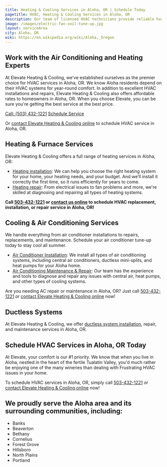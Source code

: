 ```yaml
---
title: Heating & Cooling Services in Aloha, OR | Schedule Today
pagetitle: HVAC, Heating & Cooling Services in Aloha, OR
description: Our team of licensed HVAC technicians provide reliable hvac, heating, and air conditioning services in Aloha, OR.
image: /images/electric-fan-coil-tune-up.jpg
layout: serviceArea
city: Aloha, OR
wiki: https://en.wikipedia.org/wiki/Aloha,_Oregon
---
```


## Work with the Air Conditioning and Heating Experts

At Elevate Heating & Cooling, we've established ourselves as the premier choice for HVAC services in Aloha, OR. We know Aloha residents depend on their HVAC systems for year-round comfort. In addition to excellent HVAC installations and repairs, Elevate Heating & Cooling also offers affordable rates to homeowners in Aloha, OR. When you choose Elevate, you can be sure you're getting the best service at the best price.

<a class="btn margin-inline-end-16" data-type="accent" href="tel:5034321221">Call: (503) 432-1221</a>
<a class="btn margin-block-start-16" data-type="secondary" href="https://book.elevateheating.com/web-schedule-a-service-form">Schedule Service</a>

Or [contact Elevate Heating & Cooling online](../../contact-us/) to schedule HVAC service in Aloha, OR.

## Heating & Furnace Services

Elevate Heating & Cooling offers a full range of heating services in Aloha, OR:

- [Heating installation](../../heating-installation/): We can help you choose the right heating system for your home, your heating needs, and your budget. And we’ll install it correctly the first time, so it runs efficiently for years to come.
- [Heating repair](../../heating-repair/): From electrical issues to fan problems and more, we're skilled at diagnosing and repairing all types of heating systems.

**Call [503-432-1221](tel:5034321221) or [contact us online](../../contact-us/) to schedule HVAC replacement, installation, or repair service in Aloha, OR!**

## Cooling & Air Conditioning Services

We handle everything from air conditioner installations to repairs, replacements, and maintenance. Schedule your air conditioner tune-up today to stay cool all summer.

- [Air Conditioner Installation](../../ac-installation/): We install all types of air conditioning systems, including central air conditioners, ductless mini-splits, and heat pumps for your Aloha home.
- [Air Conditioning Maintenance & Repair](../../ac-repair-and-maintenance/): Our team has the experience and tools to diagnose and repair any issues with central air, heat pumps, and other types of cooling systems.

Are you needing AC repair or maintenance in Aloha, OR? Just call [503-432-1221](tel:5034321221) or [contact Elevate Heating & Cooling online](../../contact-us/) now!

## Ductless Systems
At Elevate Heating & Cooling, we offer [ductless system installation](../../ductless-mini-split-installations/), repair, and maintenance services in Aloha, OR.

## Schedule HVAC Services in Aloha, OR Today

At Elevate, your comfort is our #1 priority. We know that when you live in Aloha, nestled in the heart of the fertile Tualatin Valley, you'd much rather be enjoying one of the many wineries than dealing with Frustrating HVAC issues in your home.

To schedule HVAC services in Aloha, OR, simply call [503-432-1221](tel:5034321221) or [contact Elevate Heating & Cooling online](../../contact-us/) now!

## We proudly serve the Aloha area and its surrounding communities, including:

- Banks
- Beaverton
- Bethany
- Cornelius
- Forest Grove
- Hillsboro
- North Plains
- Portland